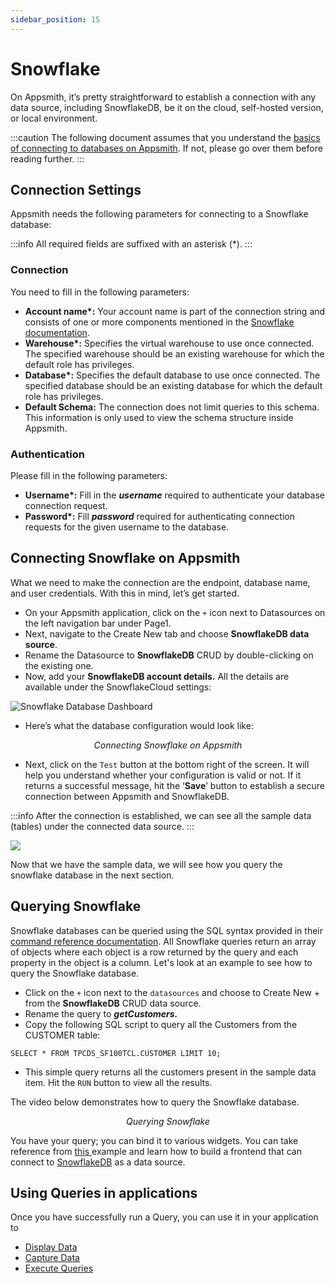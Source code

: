 ```yaml
---
sidebar_position: 15
---
```

# Snowflake

On Appsmith, it’s pretty straightforward to establish a connection with any data source, including SnowflakeDB, be it on the cloud, self-hosted version, or local environment.

:::caution
The following document assumes that you understand the [basics of connecting to databases on Appsmith](/core-concepts/connecting-to-data-sources/connecting-to-databases.md#connecting-to-a-database). If not, please go over them before reading further.
:::

## Connection Settings

Appsmith needs the following parameters for connecting to a Snowflake database:

:::info
All required fields are suffixed with an asterisk (\*).
:::

### **Connection**

You need to fill in the following parameters:

* **Account name\*:** Your account name is part of the connection string and consists of one or more components mentioned in the [Snowflake documentation](https://docs.snowflake.com/en/user-guide/admin-account-identifier.html).
* **Warehouse\*:** Specifies the virtual warehouse to use once connected. The specified warehouse should be an existing warehouse for which the default role has privileges.
* **Database\*:** Specifies the default database to use once connected. The specified database should be an existing database for which the default role has privileges.
* **Default Schema:** The connection does not limit queries to this schema. This information is only used to view the schema structure inside Appsmith.

### **Authentication**

Please fill in the following parameters:

* **Username\*:** Fill in the _**username**_ required to authenticate your database connection request.
* **Password\*:** Fill _**password**_ required for authenticating connection requests for the given username to the database.

## Connecting Snowflake on Appsmith <a href="#heading-getting-started-connecting-snowflake-on-appsmith" id="heading-getting-started-connecting-snowflake-on-appsmith"></a>

What we need to make the connection are the endpoint, database name, and user credentials. With this in mind, let’s get started.

* On your Appsmith application, click on the `+` icon next to Datasources on the left navigation bar under Page1.
* Next, navigate to the Create New tab and choose **SnowflakeDB data source**.
* Rename the Datasource to **SnowflakeDB** CRUD by double-clicking on the existing one.
* Now, add your **SnowflakeDB account details.** All the details are available under the SnowflakeCloud settings:

![Snowflake Database Dashboard](/img/aW5Lwtslt.avif)

* Here’s what the database configuration would look like:

<figure>
  <object data="https://www.youtube.com/embed/7ZFvDXiIez0?autoplay=0" width='750px' height='400px'></object> 
  <figcaption align="center"><i>Connecting Snowflake on Appsmith</i></figcaption>
</figure>

* Next, click on the `Test` button at the bottom right of the screen. It will help you understand whether your configuration is valid or not. If it returns a successful message, hit the ‘**Save**’ button to establish a secure connection between Appsmith and SnowflakeDB.

:::info
After the connection is established, we can see all the sample data (tables) under the connected data source.
:::

![](/img/2W1WC4sa9.avif)

Now that we have the sample data, we will see how you query the snowflake database in the next section.

## Querying Snowflake

Snowflake databases can be queried using the SQL syntax provided in their [command reference documentation](https://docs.snowflake.com/en/sql-reference-commands.html). All Snowflake queries return an array of objects where each object is a row returned by the query and each property in the object is a column. Let's look at an example to see how to query the Snowflake database.

* Click on the `+` icon next to the `datasources` and choose to Create New + from the **SnowflakeDB** CRUD data source.
* Rename the query to _**getCustomers.**_
* Copy the following SQL script to query all the Customers from the CUSTOMER table:

```
SELECT * FROM TPCDS_SF100TCL.CUSTOMER LIMIT 10;
```

* This simple query returns all the customers present in the sample data item. Hit the `RUN` button to view all the results.

The video below demonstrates how to query the Snowflake database.

<figure>
  <object data="https://www.youtube.com/embed/JXOS1dJU8ZM?autoplay=0" width='750px' height='400px'></object> 
  <figcaption align="center"><i>Querying Snowflake</i></figcaption>
</figure>

You have your query; you can bind it to various widgets. You can take reference from [this ](https://appsmith.hashnode.dev/a-simple-front-end-for-your-snowflakedb-datasource)example and learn how to build a frontend that can connect to [SnowflakeDB](https://www.snowflake.com/) as a data source.

## Using Queries in applications

Once you have successfully run a Query, you can use it in your application to

* [Display Data](/core-concepts/data-access-and-binding/displaying-data-read/)
* [Capture Data](/core-concepts/data-access-and-binding/capturing-data-write/)
* [Execute Queries](/core-concepts/data-access-and-binding/querying-a-database/)
